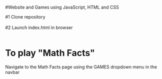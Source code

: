 #Website and Games using JavaScript, HTML and CSS

#1
Clone repository
<br><br>
#2
Launch index.html in browser
<br><br>

# To play "Math Facts"
Navigate to the Math Facts page using the GAMES dropdown menu in the navbar

